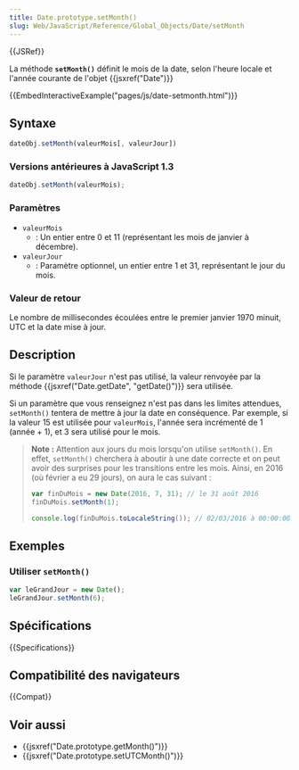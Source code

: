 ```yaml
---
title: Date.prototype.setMonth()
slug: Web/JavaScript/Reference/Global_Objects/Date/setMonth
---
```


{{JSRef}}

La méthode **`setMonth()`** définit le mois de la date, selon l'heure locale et l'année courante de l'objet {{jsxref("Date")}}

{{EmbedInteractiveExample("pages/js/date-setmonth.html")}}

## Syntaxe

```js
dateObj.setMonth(valeurMois[, valeurJour])
```

### Versions antérieures à JavaScript 1.3

```js
dateObj.setMonth(valeurMois);
```

### Paramètres

- `valeurMois`
  - : Un entier entre 0 et 11 (représentant les mois de janvier à décembre).
- `valeurJour`
  - : Paramètre optionnel, un entier entre 1 et 31, représentant le jour du mois.

### Valeur de retour

Le nombre de millisecondes écoulées entre le premier janvier 1970 minuit, UTC et la date mise à jour.

## Description

Si le paramètre `valeurJour` n'est pas utilisé, la valeur renvoyée par la méthode {{jsxref("Date.getDate", "getDate()")}} sera utilisée.

Si un paramètre que vous renseignez n'est pas dans les limites attendues, `setMonth()` tentera de mettre à jour la date en conséquence. Par exemple, si la valeur 15 est utilisée pour `valeurMois`, l'année sera incrémenté de 1 (année + 1), et 3 sera utilisé pour le mois.

> **Note :** Attention aux jours du mois lorsqu'on utilise `setMonth()`. En effet, `setMonth()` cherchera à aboutir à une date correcte et on peut avoir des surprises pour les transitions entre les mois. Ainsi, en 2016 (où février a eu 29 jours), on aura le cas suivant :
>
> ```js
> var finDuMois = new Date(2016, 7, 31); // le 31 août 2016
> finDuMois.setMonth(1);
>
> console.log(finDuMois.toLocaleString()); // 02/03/2016 à 00:00:00
> ```

## Exemples

### Utiliser `setMonth()`

```js
var leGrandJour = new Date();
leGrandJour.setMonth(6);
```

## Spécifications

{{Specifications}}

## Compatibilité des navigateurs

{{Compat}}

## Voir aussi

- {{jsxref("Date.prototype.getMonth()")}}
- {{jsxref("Date.prototype.setUTCMonth()")}}
